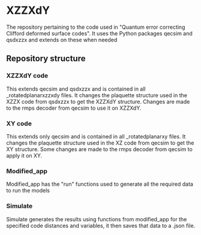 # XZZXdY
The repository pertaining to the code used in "Quantum error correcting Clifford deformed surface codes". It uses the Python packages qecsim and qsdxzzx and extends on these when needed 
## Repository structure
### XZZXdY code
This extends qecsim and qsdxzzx and is contained in all _rotatedplanarxzzxdy files. It changes the plaquette structure used in the XZZX code from qsdxzzx to get the XZZXdY structure. Changes are made to the rmps decoder from qecsim to use it on XZZXdY.
### XY code
This extends only qecsim and is contained in all _rotatedplanarxy files. It changes the plaquette structure used in the XZ code from qecsim to get the XY structure. Some changes are made to the rmps decoder from qecsim to apply it on XY.
### Modified_app
Modified_app has the "run" functions used to generate all the required data to run the models
### Simulate
Simulate generates the results using functions from modified_app for the specified code distances and variables, it then saves that data to a .json file. 
